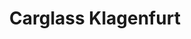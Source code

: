 ---
title: "Carglass Klagenfurt"
url: /klagenfurt-am-woerthersee/carglass-klagenfurt/
shop: Autowerkstatt
---